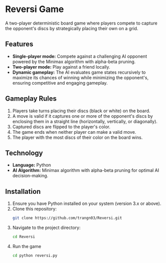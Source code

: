 # Reversi Game

A two-player deterministic board game where players compete to capture the opponent's discs by strategically placing their own on a grid.

## Features

- **Single-player mode:** Compete against a challenging AI opponent powered by the Minimax algorithm with alpha-beta pruning.
- **Two-player mode:** Play against a friend locally.
- **Dynamic gameplay:** The AI evaluates game states recursively to maximize its chances of winning while minimizing the opponent's, ensuring competitive and engaging gameplay.

## Gameplay Rules

1. Players take turns placing their discs (black or white) on the board.
2. A move is valid if it captures one or more of the opponent's discs by enclosing them in a straight line (horizontally, vertically, or diagonally).
3. Captured discs are flipped to the player's color.
4. The game ends when neither player can make a valid move.
5. The player with the most discs of their color on the board wins.

## Technology

- **Language:** Python
- **AI Algorithm:** Minimax algorithm with alpha-beta pruning for optimal AI decision-making.

## Installation
1. Ensure you have Python installed on your system (version 3.x or above).
2. Clone this repository:
   ```bash
   git clone https://github.com/trangn03/Reversi.git
3. Navigate to the project directory:
    ```bash
    cd Reversi
4. Run the game
    ```bash
    cd python reversi.py
